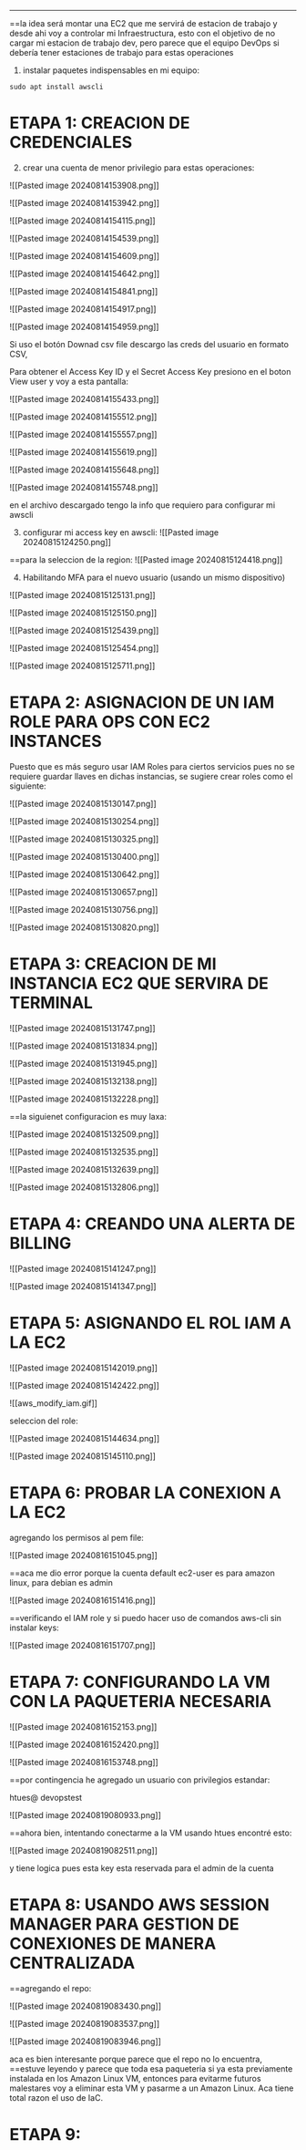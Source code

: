 ****
==la idea será montar una EC2 que me servirá de estacion de trabajo y desde ahi voy a controlar mi Infraestructura, esto con el objetivo de no cargar mi estacion de trabajo dev, pero parece que el equipo DevOps si debería tener estaciones de trabajo para estas operaciones

1. instalar paquetes indispensables en mi equipo:

```
sudo apt install awscli
```


# ETAPA 1: CREACION DE CREDENCIALES


2. crear una cuenta de menor privilegio para estas operaciones:

![[Pasted image 20240814153908.png]]

![[Pasted image 20240814153942.png]]

![[Pasted image 20240814154115.png]]

![[Pasted image 20240814154539.png]]

![[Pasted image 20240814154609.png]]

![[Pasted image 20240814154642.png]]

![[Pasted image 20240814154841.png]]

![[Pasted image 20240814154917.png]]

![[Pasted image 20240814154959.png]]

Si uso el botón Downad csv file descargo las creds del usuario en formato CSV,

Para obtener el Access Key ID y el Secret Access Key presiono en el boton View user y voy a esta pantalla:

![[Pasted image 20240814155433.png]]

![[Pasted image 20240814155512.png]]

![[Pasted image 20240814155557.png]]

![[Pasted image 20240814155619.png]]

![[Pasted image 20240814155648.png]]

![[Pasted image 20240814155748.png]]

en el archivo descargado tengo la info que requiero para configurar mi awscli

3. configurar mi access key en awscli:
![[Pasted image 20240815124250.png]]

==para la seleccion de la region:
![[Pasted image 20240815124418.png]]


4.  Habilitando MFA para el nuevo usuario (usando un mismo dispositivo)

![[Pasted image 20240815125131.png]]

![[Pasted image 20240815125150.png]]

![[Pasted image 20240815125439.png]]

![[Pasted image 20240815125454.png]]

![[Pasted image 20240815125711.png]]


# ETAPA 2: ASIGNACION DE UN IAM ROLE PARA OPS CON EC2 INSTANCES 

Puesto que es más seguro usar IAM Roles para ciertos servicios pues no se requiere guardar llaves en dichas instancias, se sugiere crear roles como el siguiente:

![[Pasted image 20240815130147.png]]

![[Pasted image 20240815130254.png]]

![[Pasted image 20240815130325.png]]

![[Pasted image 20240815130400.png]]

![[Pasted image 20240815130642.png]]

![[Pasted image 20240815130657.png]]

![[Pasted image 20240815130756.png]]

![[Pasted image 20240815130820.png]]

# ETAPA 3: CREACION DE MI INSTANCIA EC2 QUE SERVIRA DE TERMINAL

![[Pasted image 20240815131747.png]]

![[Pasted image 20240815131834.png]]

![[Pasted image 20240815131945.png]]

![[Pasted image 20240815132138.png]]

![[Pasted image 20240815132228.png]]

==la siguienet configuracion es muy laxa:

![[Pasted image 20240815132509.png]]

![[Pasted image 20240815132535.png]]

![[Pasted image 20240815132639.png]]

![[Pasted image 20240815132806.png]]

# ETAPA 4:  CREANDO UNA ALERTA DE BILLING

![[Pasted image 20240815141247.png]]

![[Pasted image 20240815141347.png]]

# ETAPA 5: ASIGNANDO EL ROL IAM A LA EC2

![[Pasted image 20240815142019.png]]

![[Pasted image 20240815142422.png]]


![[aws_modify_iam.gif]]


seleccion del role:

![[Pasted image 20240815144634.png]]

![[Pasted image 20240815145110.png]]

# ETAPA 6: PROBAR LA CONEXION A LA EC2

agregando los permisos al pem file:

![[Pasted image 20240816151045.png]]

==aca me dio error porque la cuenta default ec2-user es para amazon linux, para debian es admin


![[Pasted image 20240816151416.png]]

==verificando el IAM role y si puedo hacer uso de comandos aws-cli sin instalar keys:

![[Pasted image 20240816151707.png]]

# ETAPA 7: CONFIGURANDO LA VM CON LA PAQUETERIA NECESARIA

![[Pasted image 20240816152153.png]]

![[Pasted image 20240816152420.png]]

![[Pasted image 20240816153748.png]]

==por contingencia he agregado un usuario con privilegios estandar:

htues@ devopstest

![[Pasted image 20240819080933.png]]

==ahora bien, intentando conectarme a la VM usando htues encontré esto:

![[Pasted image 20240819082511.png]]

y tiene logica pues esta key esta reservada para el admin de la cuenta

# ETAPA 8:  USANDO AWS SESSION MANAGER PARA GESTION DE CONEXIONES DE MANERA CENTRALIZADA

==agregando el repo:

![[Pasted image 20240819083430.png]]

![[Pasted image 20240819083537.png]]

![[Pasted image 20240819083946.png]]

aca es bien interesante porque parece que el repo no lo encuentra, ==estuve leyendo y parece que toda esa paqueteria si ya esta previamente instalada en los Amazon Linux VM, entonces para evitarme futuros malestares voy a eliminar esta VM y pasarme a un Amazon Linux. Aca tiene total razon el uso de IaC.


# ETAPA 9:
